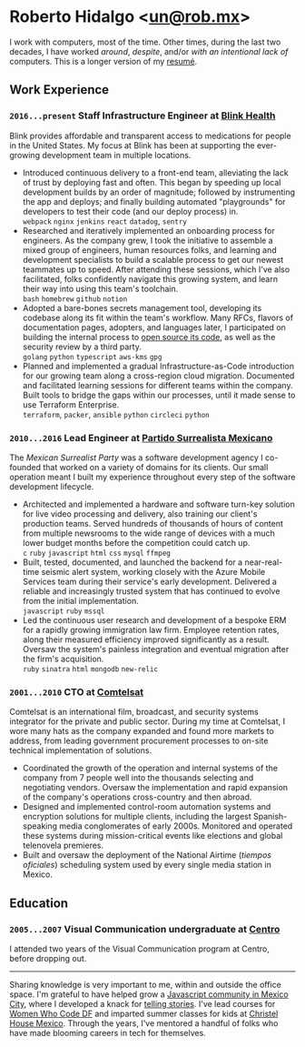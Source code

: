 # Roberto Hidalgo <[un@rob.mx](mailto:un@rob.mx)>

I work with computers, most of the time. Other times, during the last two decades, I have worked _around_, _despite_, and/or _with an intentional lack of_ computers. This is a longer version of my [resumé](/resume).

## Work Experience

### `2016...present` Staff Infrastructure Engineer at [Blink Health](https://www.blinkhealth.com)

Blink provides affordable and transparent access to medications for people in the United States. My focus at Blink has been at supporting the ever-growing development team in multiple locations.

- Introduced continuous delivery to a front-end team, alleviating the lack of trust by deploying fast and often. This began by speeding up local development builds by an order of magnitude; followed by instrumenting the app and deploys; and finally building automated "playgrounds" for developers to test their code (and our deploy process) in. <br /> `webpack` `nginx` `jenkins` `react` `datadog`, `sentry`
- Researched and iteratively implemented an onboarding process for engineers. As the company grew, I took the initiative to assemble a mixed group of engineers, human resources folks, and learning and development specialists to build a scalable process to get our newest teammates up to speed. After attending these sessions, which I've also facilitated, folks confidently navigate this growing system, and learn their way into using this team's toolchain. <br /> `bash` `homebrew` `github` `notion`
- Adopted a bare-bones secrets management tool, developing its codebase along its fit within the team's workflow. Many RFCs, flavors of documentation pages, adopters, and languages later, I participated on building the internal process to [open source its code](https://github.com/blinkhealth/go-config-yourself), as well as the security review by a third party. <br /> `golang` `python` `typescript` `aws-kms` `gpg`
- Planned and implemented a gradual Infrastructure-as-Code introduction for our growing team along a cross-region cloud migration. Documented and facilitated learning sessions for different teams within the company. Built tools to bridge the gaps within our processes, until it made sense to use Terraform Enterprise. <br /> `terraform`, `packer`, `ansible` `python` `circleci` `python`

### `2010...2016` Lead Engineer at [Partido Surrealista Mexicano](https://surrealista.mx)

The _Mexican Surrealist Party_ was a software development agency I co-founded that worked on a variety of domains for its clients. Our small operation meant I built my experience throughout every step of the software development lifecycle.

- Architected and implemented a hardware and software turn-key solution for live video processing and delivery, also training our client's production teams. Served hundreds of thousands of hours of content from multiple newsrooms to the wide range of devices with a much lower budget months before the competition could catch up. <br /> `c` `ruby` `javascript` `html` `css` `mysql` `ffmpeg`
- Built, tested, documented, and launched the backend for a near-real-time seismic alert system, working closely with the Azure Mobile Services team during their service's early development. Delivered a reliable and increasingly trusted system that has continued to evolve from the initial implementation. <br /> `javascript` `ruby` `mssql`
- Led the continuous user research and development of a bespoke ERM for a rapidly growing immigration law firm. Employee retention rates, along their measured efficiency improved significantly as a result. Oversaw the system's painless integration and eventual migration after the firm's acquisition. <br /> `ruby` `sinatra` `html` `mongodb` `new-relic`

### `2001...2010` CTO at [Comtelsat](http://www.comtelsat.com.mx/?lang=en)

Comtelsat is an international film, broadcast, and security systems integrator for the private and public sector. During my time at Comtelsat, I wore many hats as the company expanded and found more markets to address, from leading government procurement processes to on-site technical implementation of solutions.


- Coordinated the growth of the operation and internal systems of the company from 7 people well into the thousands selecting and negotiating vendors. Oversaw the implementation and rapid expansion of the company's operations cross-country and then abroad.
- Designed and implemented control-room automation systems and encryption solutions for multiple clients, including the largest Spanish-speaking media conglomerates of early 2000s. Monitored and operated these systems during mission-critical events like elections and global telenovela premieres.
- Built and oversaw the deployment of the National Airtime (_tiempos oficiales_) scheduling system used by every single media station in Mexico.

## Education

### `2005...2007` Visual Communication undergraduate at [Centro](https://centro.edu.mx)

I attended two years of the Visual Communication program at Centro, before dropping out.

---

Sharing knowledge is very important to me, within and outside the office space. I'm grateful to have helped grow a [Javascript community in Mexico City](http://www.meetup.com/eventloop), where I developed a knack for [telling stories](https://speakerdeck.com/unrob). I've lead courses for [Women Who Code DF](https://www.meetup.com/Women-Who-Code-Mexico-City/) and imparted summer classes for kids at [Christel House Mexico](http://mx.christelhouse.org). Through the years, I've mentored a handful of folks who have made blooming careers in tech for themselves.
